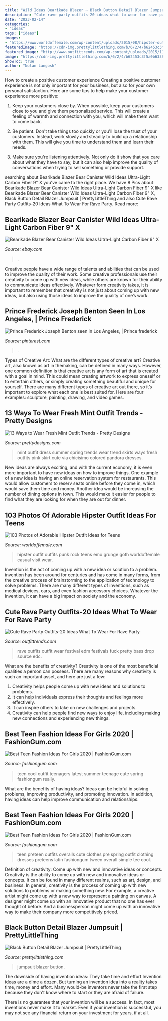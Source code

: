 ```yaml
---
title: "Wild Ideas Bearikade Blazer ~ Black Button Detail Blazer Jumpsuit"
description: "Cute rave party outfits-20 ideas what to wear for rave party"
date: "2023-02-14"
categories:
- "ideas"
tags: ["ideas"]
images:
- "https://www.worldoffemale.com/wp-content/uploads/2015/08/hipster-outfit-ideas-91.jpg"
featuredImage: "https://cdn-img.prettylittlething.com/b/6/2/4/b62453c3f5a0b63383efa3604cd1b000cdeb6852_cmg0127_4.jpg"
featured_image: "http://www.outfittrends.com/wp-content/uploads/2015/11/rave15.jpg"
image: "https://cdn-img.prettylittlething.com/b/6/2/4/b62453c3f5a0b63383efa3604cd1b000cdeb6852_cmg0127_4.jpg"
ShowToc: true
author: "Nolan Langosh"
---
```



How to create a positive customer experience
Creating a positive customer experience is not only important for your business, but also for your own personal satisfaction. Here are some tips to help make your customer experience more positive:
1. Keep your customers close by. When possible, keep your customers close to you and give them personalized service. This will create a feeling of warmth and connection with you, which will make them want to come back.

2. Be patient. Don't take things too quickly or you'll lose the trust of your customers. Instead, work slowly and steadily to build up a relationship with them. This will give you time to understand them and learn their needs.

3. Make sure you're listening attentively. Not only do it show that you care about what they have to say, but it can also help improve the quality of conversations when trying to sell something or provide support.

	

		
searching about Bearikade Blazer Bear Canister Wild Ideas Ultra-Light Carbon Fiber 9&quot; X you've came to the right place. We have 8 Pics about Bearikade Blazer Bear Canister Wild Ideas Ultra-Light Carbon Fiber 9&quot; X like Bearikade Blazer Bear Canister Wild Ideas Ultra-Light Carbon Fiber 9&quot; X, Black Button Detail Blazer Jumpsuit | PrettyLittleThing and also Cute Rave Party Outfits-20 Ideas What To Wear For Rave Party. Read more:
		
    
## Bearikade Blazer Bear Canister Wild Ideas Ultra-Light Carbon Fiber 9&quot; X

<img loading=lazy src="https://i.ebayimg.com/images/g/ybUAAOSwjJdfnee9/s-l400.jpg" onerror="this.onerror=null;this.src='https://tse4.mm.bing.net/th?id=OIP.g-24npKa5dN4mjcwhchjwQAAAA&amp;pid=15.1';" alt="Bearikade Blazer Bear Canister Wild Ideas Ultra-Light Carbon Fiber 9&quot; X">

_Source: ebay.com_

>. 

	

Creative people have a wide range of talents and abilities that can be used to improve the quality of their work. Some creative professionals use their creativity to come up with new ideas, while others are known for their ability to communicate ideas effectively. Whatever form creativity takes, it is important to remember that creativity is not just about coming up with new ideas, but also using those ideas to improve the quality of one’s work.

    
## Prince Frederick Joseph Benton Seen In Los Angeles, | Prince Frederick

<img loading=lazy src="https://i.pinimg.com/originals/14/09/9e/14099e74618dc0e485187680682754f0.jpg" onerror="this.onerror=null;this.src='https://tse1.mm.bing.net/th?id=OIP.86ZnG3Gulqz49qRlfFqe8QHaFi&amp;pid=15.1';" alt="Prince Frederick Joseph Benton seen in Los Angeles, | Prince frederick">

_Source: pinterest.com_

>. 

	

Types of Creative Art: What are the different types of creative art?
Creative art, also known as art in themaking, can be defined in many ways. However, one common definition is that creative art is any form of art that is created with a goal in mind. This could mean creating artwork to express oneself or to entertain others, or simply creating something beautiful and unique for yourself. There are many different types of creative art out there, so it’s important to explore what each one is best suited for. Here are four examples: sculpture, painting, drawing, and video games.

    
## 13 Ways To Wear Fresh Mint Outfit Trends - Pretty Designs

<img loading=lazy src="http://www.prettydesigns.com/wp-content/uploads/2014/05/Mint-Outfit-Ideas-Mint-Day-Dress.jpg" onerror="this.onerror=null;this.src='https://tse2.mm.bing.net/th?id=OIP.mDqrSTmAFgJJ--H2ObQ68QHaK3&amp;pid=15.1';" alt="13 Ways to Wear Fresh Mint Outfit Trends - Pretty Designs">

_Source: prettydesigns.com_

>mint outfit dress summer spring trends wear trend skirts ways fresh outfits pink skirt cute via chicisimo colored pandora dresses. 

	

New ideas are always exciting, and with the current economy, it is even more important to have new ideas on how to improve things. One example of a new idea is having an online reservation system for restaurants. This would allow customers to reserv seats online before they come in, which would save them time and money. Another idea would be increasing the number of dining options in town. This would make it easier for people to find what they are looking for when they are out for dinner.

    
## 103 Photos Of Adorable Hipster Outfit Ideas For Teens

<img loading=lazy src="https://www.worldoffemale.com/wp-content/uploads/2015/08/hipster-outfit-ideas-91.jpg" onerror="this.onerror=null;this.src='https://tse4.mm.bing.net/th?id=OIP.oI4SOgIEtmt7lZMjb3WoHQHaOI&amp;pid=15.1';" alt="103 Photos of Adorable Hipster Outfit Ideas for Teens">

_Source: worldoffemale.com_

>hipster outfit outfits punk rock teens emo grunge goth worldoffemale casual visit wear. 

	

Invention is the act of coming up with a new idea or solution to a problem. invention has been around for centuries and has come in many forms, from the creative process of brainstorming to the application of technology to solve problems. There are many different types of inventions, such as medical devices, cars, and even fashion accessory choices. Whatever the invention, it can have a big impact on society and the economy.

    
## Cute Rave Party Outfits-20 Ideas What To Wear For Rave Party

<img loading=lazy src="http://www.outfittrends.com/wp-content/uploads/2015/11/rave15.jpg" onerror="this.onerror=null;this.src='https://tse4.mm.bing.net/th?id=OIP.s5qkeWIeK7F0v4n9YbPbHwAAAA&amp;pid=15.1';" alt="Cute Rave Party Outfits-20 Ideas What To Wear For Rave Party">

_Source: outfittrends.com_

>rave outfits outfit wear festival edm festivals fuck pretty bass drop source edc. 

	

What are the benefits of creativity?
Creativity is one of the most beneficial qualities a person can possess. There are many reasons why creativity is such an important asset, and here are just a few: 
1. Creativity helps people come up with new ideas and solutions to problems. 
2. It can help individuals express their thoughts and feelings more effectively.
3. It can inspire others to take on new challenges and projects.
4. Creativity can help people find new ways to enjoy life, including making new connections and experiencing new things.

    
## Best Teen Fashion Ideas For Girls 2020 | FashionGum.com

<img loading=lazy src="http://fashiongum.com/wp-content/uploads/2015/03/Best-Teen-Fashion-Ideas-For-Girls-34.jpg" onerror="this.onerror=null;this.src='https://tse2.mm.bing.net/th?id=OIP.opxNkAMAf6Ar0DwTpk35rQHaLH&amp;pid=15.1';" alt="Best Teen Fashion Ideas For Girls 2020 | FashionGum.com">

_Source: fashiongum.com_

>teen cool outfit teenagers latest summer teenage cute spring fashiongum really. 

	

What are the benefits of having ideas?
Ideas can be helpful in solving problems, improving productivity, and promoting innovation. In addition, having ideas can help improve communication and relationships.

    
## Best Teen Fashion Ideas For Girls 2020 | FashionGum.com

<img loading=lazy src="http://fashiongum.com/wp-content/uploads/2015/03/Best-Teen-Fashion-Ideas-For-Girls-36.jpg" onerror="this.onerror=null;this.src='https://tse4.mm.bing.net/th?id=OIP.tHvf3sOuYzrvSHEkFIDEGAHaLL&amp;pid=15.1';" alt="Best Teen Fashion Ideas For Girls 2020 | FashionGum.com">

_Source: fashiongum.com_

>teen preteen outfits overalls cute clothes pre spring outfit clothing dresses preteens latin fashiongum tween overall simple tee cool. 

	

Definition of creativity: Come up with new and innovative ideas or concepts.
Creativity is the ability to come up with new and innovative ideas or concepts. It can be found in many different realms, such as art, design, and business. In general, creativity is the process of coming up with new solutions to problems or making something new. For example, a creative artist might come up with a new way to represent a painting on canvas. A designer might come up with an innovative product that no one has ever thought of before. And a businessperson might come up with an innovative way to make their company more competitively priced.

    
## Black Button Detail Blazer Jumpsuit | PrettyLittleThing

<img loading=lazy src="https://cdn-img.prettylittlething.com/b/6/2/4/b62453c3f5a0b63383efa3604cd1b000cdeb6852_cmg0127_4.jpg" onerror="this.onerror=null;this.src='https://tse1.mm.bing.net/th?id=OIP.QGylprTTXzjYQPVD9v5mvwHaLz&amp;pid=15.1';" alt="Black Button Detail Blazer Jumpsuit | PrettyLittleThing">

_Source: prettylittlething.com_

>jumpsuit blazer button. 

	

The downside of having invention ideas: They take time and effort
Invention ideas are a dime a dozen. But turning an invention idea into a reality takes time, money and effort.
Many would-be inventors never take the first step because they don't know where to start or they are afraid of failure.

There is no guarantee that your invention will be a success. In fact, most inventions never make it to market. Even if your invention is successful, you may not see any financial return on your investment for years, if at all.

